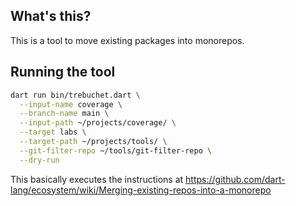 ## What's this?

This is a tool to move existing packages into monorepos.

## Running the tool

```bash
dart run bin/trebuchet.dart \
  --input-name coverage \
  --branch-name main \
  --input-path ~/projects/coverage/ \
  --target labs \
  --target-path ~/projects/tools/ \
  --git-filter-repo ~/tools/git-filter-repo \
  --dry-run
```

This basically executes the instructions at https://github.com/dart-lang/ecosystem/wiki/Merging-existing-repos-into-a-monorepo

